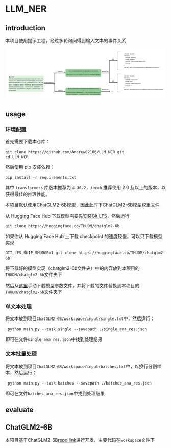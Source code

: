 # LLM_NER

## introduction

本项目使用提示工程，经过多轮询问得到输入文本的事件关系

![WechatIMG976.jpg](src/WechatIMG976.jpg)

## usage

### 环境配置

首先需要下载本仓库：

```shell
git clone https://github.com/Andrew82106/LLM_NER.git
cd LLM_NER
```

然后使用 pip 安装依赖：

```
pip install -r requirements.txt
```

其中 `transformers` 库版本推荐为 `4.30.2`，`torch` 推荐使用 2.0 及以上的版本，以获得最佳的推理性能。

本项目默认使用ChatGLM2-6B模型，因此此时下ChatGLM2-6B模型权重文件

从 Hugging Face Hub 下载模型需要先[安装Git LFS](https://docs.github.com/zh/repositories/working-with-files/managing-large-files/installing-git-large-file-storage)，然后运行

```Shell
git clone https://huggingface.co/THUDM/chatglm2-6b
```

如果你从 Hugging Face Hub 上下载 checkpoint 的速度较慢，可以只下载模型实现

```Shell
GIT_LFS_SKIP_SMUDGE=1 git clone https://huggingface.co/THUDM/chatglm2-6b
```

将下载好的模型实现（chatglm2-6b文件夹）中的内容放到本项目的``THUDM/chatglm2-6b``文件夹下

然后从[这里](https://cloud.tsinghua.edu.cn/d/674208019e314311ab5c/)手动下载模型参数文件，并将下载的文件替换到本项目的``THUDM/chatglm2-6b``文件夹下

### 单文本处理

将文本放到项目``ChatGLM2-6B/workspace/input/single.txt``中，然后运行：

`` python main.py --task single --savepath ./single_ana_res.json``

即可在文件``single_ana_res.json``中找到处理结果

### 文本批量处理

将文本放到项目``ChatGLM2-6B/workspace/input/batches.txt``中，以换行分割样本，然后运行：

`` python main.py --task batches --savepath ./batches_ana_res.json``

即可在文件``batches_ana_res.json``中找到处理结果

## evaluate

## ChatGLM2-6B

本项目基于ChatGLM2-6B[repo link](https://github.com/THUDM/ChatGLM2-6B)进行开发，主要代码在``workspace``文件下
